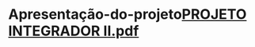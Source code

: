 # Apresentação-do-projeto[PROJETO INTEGRADOR II.pdf](https://github.com/user-attachments/files/17608683/PROJETO.INTEGRADOR.II.pdf)
